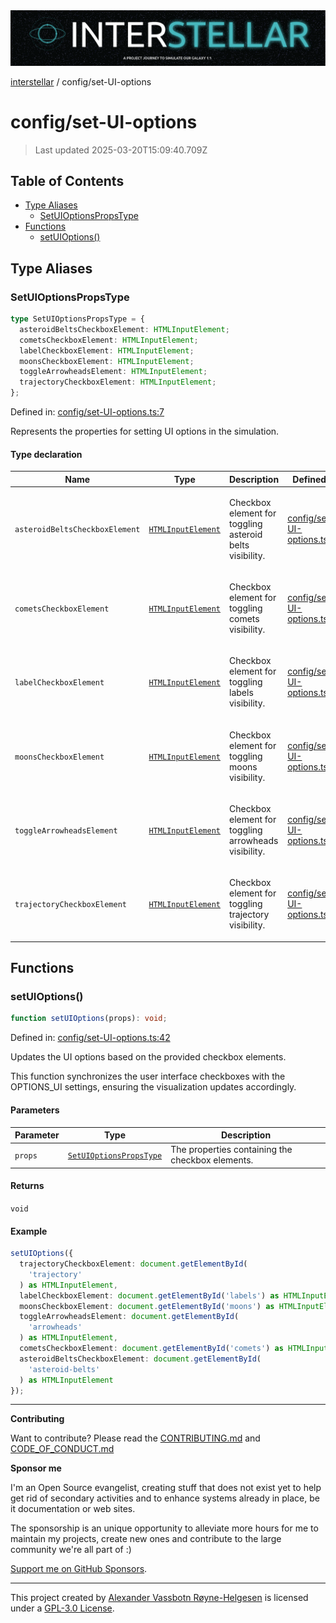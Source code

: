 <div><img alt="SPECCER logo" src="https://raw.githubusercontent.com/phun-ky/interstellar/main/public/interstellar-header.png" style="max-height:120px;"/></div>

[interstellar](../README.md) / config/set-UI-options

# config/set-UI-options

> Last updated 2025-03-20T15:09:40.709Z

## Table of Contents

- [Type Aliases](#type-aliases)
  - [SetUIOptionsPropsType](#setuioptionspropstype)
- [Functions](#functions)
  - [setUIOptions()](#setuioptions)

## Type Aliases

### SetUIOptionsPropsType

```ts
type SetUIOptionsPropsType = {
  asteroidBeltsCheckboxElement: HTMLInputElement;
  cometsCheckboxElement: HTMLInputElement;
  labelCheckboxElement: HTMLInputElement;
  moonsCheckboxElement: HTMLInputElement;
  toggleArrowheadsElement: HTMLInputElement;
  trajectoryCheckboxElement: HTMLInputElement;
};
```

Defined in:
[config/set-UI-options.ts:7](https://github.com/phun-ky/interstellar/blob/main/src/config/set-UI-options.ts#L7)

Represents the properties for setting UI options in the simulation.

#### Type declaration

<table>
<thead>
<tr>
<th>Name</th>
<th>Type</th>
<th>Description</th>
<th>Defined in</th>
</tr>
</thead>
<tbody>
<tr>
<td>

<a id="asteroidbeltscheckboxelement"></a> `asteroidBeltsCheckboxElement`

</td>
<td>

[`HTMLInputElement`](https://developer.mozilla.org/docs/Web/API/HTMLInputElement)

</td>
<td>

Checkbox element for toggling asteroid belts visibility.

</td>
<td>

[config/set-UI-options.ts:19](https://github.com/phun-ky/interstellar/blob/main/src/config/set-UI-options.ts#L19)

</td>
</tr>
<tr>
<td>

<a id="cometscheckboxelement"></a> `cometsCheckboxElement`

</td>
<td>

[`HTMLInputElement`](https://developer.mozilla.org/docs/Web/API/HTMLInputElement)

</td>
<td>

Checkbox element for toggling comets visibility.

</td>
<td>

[config/set-UI-options.ts:17](https://github.com/phun-ky/interstellar/blob/main/src/config/set-UI-options.ts#L17)

</td>
</tr>
<tr>
<td>

<a id="labelcheckboxelement"></a> `labelCheckboxElement`

</td>
<td>

[`HTMLInputElement`](https://developer.mozilla.org/docs/Web/API/HTMLInputElement)

</td>
<td>

Checkbox element for toggling labels visibility.

</td>
<td>

[config/set-UI-options.ts:11](https://github.com/phun-ky/interstellar/blob/main/src/config/set-UI-options.ts#L11)

</td>
</tr>
<tr>
<td>

<a id="moonscheckboxelement"></a> `moonsCheckboxElement`

</td>
<td>

[`HTMLInputElement`](https://developer.mozilla.org/docs/Web/API/HTMLInputElement)

</td>
<td>

Checkbox element for toggling moons visibility.

</td>
<td>

[config/set-UI-options.ts:13](https://github.com/phun-ky/interstellar/blob/main/src/config/set-UI-options.ts#L13)

</td>
</tr>
<tr>
<td>

<a id="togglearrowheadselement"></a> `toggleArrowheadsElement`

</td>
<td>

[`HTMLInputElement`](https://developer.mozilla.org/docs/Web/API/HTMLInputElement)

</td>
<td>

Checkbox element for toggling arrowheads visibility.

</td>
<td>

[config/set-UI-options.ts:15](https://github.com/phun-ky/interstellar/blob/main/src/config/set-UI-options.ts#L15)

</td>
</tr>
<tr>
<td>

<a id="trajectorycheckboxelement"></a> `trajectoryCheckboxElement`

</td>
<td>

[`HTMLInputElement`](https://developer.mozilla.org/docs/Web/API/HTMLInputElement)

</td>
<td>

Checkbox element for toggling trajectory visibility.

</td>
<td>

[config/set-UI-options.ts:9](https://github.com/phun-ky/interstellar/blob/main/src/config/set-UI-options.ts#L9)

</td>
</tr>
</tbody>
</table>

## Functions

### setUIOptions()

```ts
function setUIOptions(props): void;
```

Defined in:
[config/set-UI-options.ts:42](https://github.com/phun-ky/interstellar/blob/main/src/config/set-UI-options.ts#L42)

Updates the UI options based on the provided checkbox elements.

This function synchronizes the user interface checkboxes with the OPTIONS_UI
settings, ensuring the visualization updates accordingly.

#### Parameters

| Parameter | Type                                                               | Description                                      |
| --------- | ------------------------------------------------------------------ | ------------------------------------------------ |
| `props`   | [`SetUIOptionsPropsType`](set-UI-options.md#setuioptionspropstype) | The properties containing the checkbox elements. |

#### Returns

`void`

#### Example

```ts
setUIOptions({
  trajectoryCheckboxElement: document.getElementById(
    'trajectory'
  ) as HTMLInputElement,
  labelCheckboxElement: document.getElementById('labels') as HTMLInputElement,
  moonsCheckboxElement: document.getElementById('moons') as HTMLInputElement,
  toggleArrowheadsElement: document.getElementById(
    'arrowheads'
  ) as HTMLInputElement,
  cometsCheckboxElement: document.getElementById('comets') as HTMLInputElement,
  asteroidBeltsCheckboxElement: document.getElementById(
    'asteroid-belts'
  ) as HTMLInputElement
});
```

---

**Contributing**

Want to contribute? Please read the
[CONTRIBUTING.md](https://github.com/phun-ky/interstellar/blob/main/CONTRIBUTING.md)
and
[CODE_OF_CONDUCT.md](https://github.com/phun-ky/interstellar/blob/main/CODE_OF_CONDUCT.md)

**Sponsor me**

I'm an Open Source evangelist, creating stuff that does not exist yet to help
get rid of secondary activities and to enhance systems already in place, be it
documentation or web sites.

The sponsorship is an unique opportunity to alleviate more hours for me to
maintain my projects, create new ones and contribute to the large community
we're all part of :)

[Support me on GitHub Sponsors](https://github.com/sponsors/phun-ky).

---

This project created by [Alexander Vassbotn Røyne-Helgesen](http://phun-ky.net)
is licensed under a
[GPL-3.0 License](https://choosealicense.com/licenses/gpl-3.0/).
